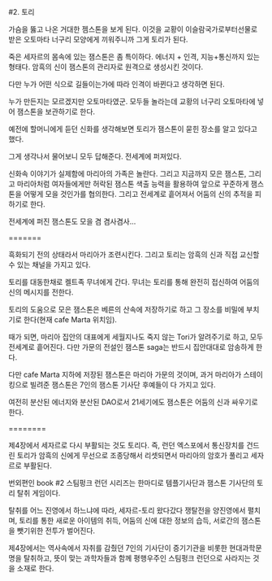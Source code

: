 #2. 토리

가슴을 뚫고 나온 거대한 젬스톤을 보게 된다. 이것을 교황이 이슬람국가로부터선물로 받은 오토마타 너구리 모양에게 끼워주니까 그게 토리가 된다.

죽은 세자르의 몸속에 있는 잼스톤은 좀 특이하다. 에너지 + 인격, 지능+통신까지 있는 형태다. 암흑의 신이 잼스톤의 관리자로 원격으로 생성시킨 것이다.

다만 누가 어떤 식으로 길들이는가에 따라 인격이 바뀐다고 생각하면 된다.

누가 만든지는 모르겠지만 오토마타였군. 모두들 놀라는데 교황의 너구리 오토마타에 넣어 잼스톤을 보관하기로 한다.

예전에 할머니에게 듣던 신화를 생각해보면 토리가 잼스톤이 묻힌 장소를 알고 있다고 했다.

그게 생각나서 물어보니 모두 답해준다. 전세계에 퍼져있다.

신화속 이야기가 실제함에 마리아의 가족은 놀란다. 그리고 지금까지 모은 잼스톤, 그리고 마리아처럼 여자들에게만 허락된 잼스톤 색출 능력을 활용하여 앞으로 꾸준하게 잼스톤을 어떻게 모을 것인가를 협의한다. 그리고 전세계로 흩어져서 어둠의 신의 추적을 피하기로 한다.

전세계에 퍼진 잼스톤도 모을 겸 겸사겸사...

=======

흑화되기 전의 상태라서 마리아가 조련시킨다. 그리고 토리는 암흑의 신과 직접 교신할 수 있는 채널을 가지고 있다.

토리를 대동한채로 켈트족 무녀에게 간다.
무녀는 토리를 통해 완전히 접신하여 어둠의 신의 메시지를 전한다.

토리의 도움으로 모은 잼스톤은 베른의 산속에 저장하기로 하고 그 장소를 비밀에 부치기로 한다(현재 cafe Marta 위치임).

때가 되면, 마리아 집안의 대표에게 세월지나도 죽지 않는 Tori가 알려주기로 하고, 모두 전세계로 흩어진다. 다만 가문의 전설인 잼스톤 saga는 반드시 집안대대로 암송하게 한다.

다만 cafe Marta 지하에 저장된 잼스톤은 마리아 가문의 것이며, 과거 마리아가 스테이킹으로 빌려준 잼스톤은 7인의 잼스톤 기사단 후예들이 다 가지고 있다.

여전히 분산된 에너지와 분산된 DAO로서 21세기에도 잼스톤은 어둠의 신과 싸우기로 한다.

========

제4장에서 세자르로 다시 부활되는 것도 토리다. 즉, 런던 엑스포에서 통신장치를 건드린 토리가 암흑의 신에게 무선으로 조종당해서 리셋되면서 마리아의 암호가 풀리고 세자르로 부활된다.

번외편인  book #2 스팀펑크 런던 시리즈는 한마디로 템플기사단과 잼스톤 기사단의 토리 탈취 게임이다.

탈취를 어느 진영에서 하느냐에 따라, 세자르-토리 왔다갔다 쟁탈전을 양진영에서 펼치며, 토리를 통한 새로운 아이템의 취득, 어둠의 신에 대한 정보의 습득,  서로간의 잼스톤을 뺏기위한 전투가 벌어진다.

제4장에서는 역사속에서 자취를 감췄던 7인의 기사단이 증기기관을 비롯한 현대과학문명을 탈취하고, 뜻이 맞는 과학자들과 함께 평행우주인 스팀펑크 런던으로 사라지는 것을 소재로 한다.

